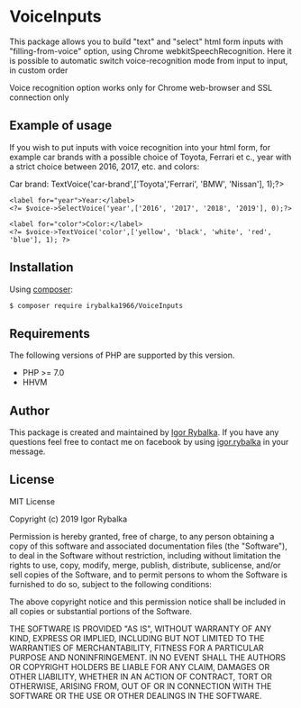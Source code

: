 # VoiceInputs 

This package allows you to build "text" and "select" html form inputs with "filling-from-voice" option, 
using Chrome webkitSpeechRecognition. 
Here it is possible to automatic switch voice-recognition mode from input to input, in custom order 

Voice recognition option works only for Chrome web-browser and SSL connection only


## Example of usage

If you wish to put inputs with voice recognition into your html form, 
for example car brands with a possible choice of Toyota, Ferrari et c.,
year with a strict choice between 2016, 2017, etc. and colors:


<?php
require '...\vendor\autoload.php';
use irybalka1966\VoiceInputs\VoiceInputs;
$voice = new VoiceInputs();
?>
<link rel="stylesheet" href="/css/voiceinputs.css">
<form  ...>
    <label for="car-brand">Car brand:</label> 
    <?=$voice->TextVoice('car-brand',['Toyota','Ferrari', 'BMW', 'Nissan'], 1);?>

    <label for="year">Year:</label>
    <?= $voice->SelectVoice('year',['2016', '2017', '2018', '2019'], 0);?>

    <label for="color">Color:</label>
    <?= $voice->TextVoice('color',['yellow', 'black', 'white', 'red', 'blue'], 1); ?>

</form>
<script src="js/voiceinputs.js"></script>



## Installation

Using [composer](http://www.getcompser.com):

```bash
$ composer require irybalka1966/VoiceInputs
```

## Requirements

The following versions of PHP are supported by this version.

+ PHP >= 7.0
+ HHVM


## Author

This package is created and maintained by [Igor Rybalka](https://github.com/irybalka1966). If you have any questions feel free to contact me on facebook by using [igor.rybalka](https://www.facebook.com/igor.rybalka) in your message.

 
## License

MIT License

Copyright (c) 2019 Igor Rybalka

Permission is hereby granted, free of charge, to any person obtaining a copy
of this software and associated documentation files (the "Software"), to deal
in the Software without restriction, including without limitation the rights
to use, copy, modify, merge, publish, distribute, sublicense, and/or sell
copies of the Software, and to permit persons to whom the Software is
furnished to do so, subject to the following conditions:

The above copyright notice and this permission notice shall be included in all
copies or substantial portions of the Software.

THE SOFTWARE IS PROVIDED "AS IS", WITHOUT WARRANTY OF ANY KIND, EXPRESS OR
IMPLIED, INCLUDING BUT NOT LIMITED TO THE WARRANTIES OF MERCHANTABILITY,
FITNESS FOR A PARTICULAR PURPOSE AND NONINFRINGEMENT. IN NO EVENT SHALL THE
AUTHORS OR COPYRIGHT HOLDERS BE LIABLE FOR ANY CLAIM, DAMAGES OR OTHER
LIABILITY, WHETHER IN AN ACTION OF CONTRACT, TORT OR OTHERWISE, ARISING FROM,
OUT OF OR IN CONNECTION WITH THE SOFTWARE OR THE USE OR OTHER DEALINGS IN THE
SOFTWARE.
